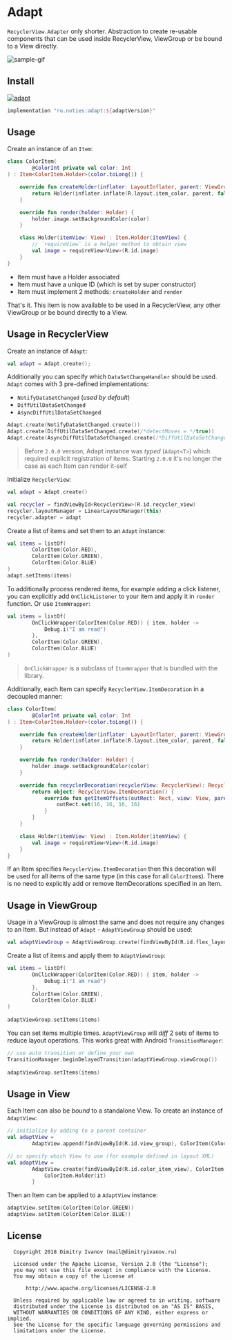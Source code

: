 # Adapt

`RecyclerView.Adapter` only shorter. Abstraction to create re-usable components that can be used inside RecyclerView, ViewGroup or be bound to a View directly.

![sample-gif](art/sample.gif)

## Install

[![adapt](https://img.shields.io/maven-central/v/ru.noties/adapt.svg?label=adapt)](http://search.maven.org/#search|ga|1|g%3A%22ru.noties%22%20AND%20a%3A%22adapt%22)

```gradle
implementation "ru.noties:adapt:${adaptVersion}"
```

## Usage

Create an instance of an `Item`:

```kotlin
class ColorItem(
        @ColorInt private val color: Int
) : Item<ColorItem.Holder>(color.toLong()) {

    override fun createHolder(inflater: LayoutInflater, parent: ViewGroup): Holder {
        return Holder(inflater.inflate(R.layout.item_color, parent, false))
    }

    override fun render(holder: Holder) {
        holder.image.setBackgroundColor(color)
    }

    class Holder(itemView: View) : Item.Holder(itemView) {
        // `requireView` is a helper method to obtain view
        val image = requireView<View>(R.id.image)
    }
}
```

* Item must have a Holder associated
* Item must have a unique ID (which is set by super constructor)
* Item must implement 2 methods: `createHolder` and `render`

That's it. This item is now available to be used in a RecyclerView, any other ViewGroup or be bound directly to a View.

## Usage in RecyclerView

Create an instance of `Adapt`:
```kotlin
val adapt = Adapt.create();
```

Additionally you can specify which `DataSetChangeHandler` should be used. `Adapt` comes with 3 pre-defined implementations:
* `NotifyDataSetChanged` (_used by default_)
* `DiffUtilDataSetChanged`
* `AsyncDiffUtilDataSetChanged`

```kotlin
Adapt.create(NotifyDataSetChanged.create())
Adapt.create(DiffUtilDataSetChanged.create(/*detectMoves = */true))
Adapt.create(AsyncDiffUtilDataSetChanged.create(/*DiffUtilDataSetChanged.create()*/))
```

> Before `2.0.0` version, Adapt instance was _typed_ (`Adapt<T>`) which required explicit registration of items. Starting `2.0.0` it's no longer the case as each Item can render it-self

Initialize `RecyclerView`:

```kotlin
val adapt = Adapt.create()

val recycler = findViewById<RecyclerView>(R.id.recycler_view)
recycler.layoutManager = LinearLayoutManager(this)
recycler.adapter = adapt
```

Create a list of items and set them to an `Adapt` instance:

```kotlin
val items = listOf(
        ColorItem(Color.RED),
        ColorItem(Color.GREEN),
        ColorItem(Color.BLUE)
)
adapt.setItems(items)
```

To additionally process rendered items, for example adding a click listener, you can explicitly add `OnClickListener` to your item and apply it in `render` function. Or use `ItemWrapper`:

```kotlin
val items = listOf(
        OnClickWrapper(ColorItem(Color.RED)) { item, holder ->  
            Debug.i("I am read")
        },
        ColorItem(Color.GREEN),
        ColorItem(Color.BLUE)
)
```

> `OnClickWrapper` is a subclass of `ItemWrapper` that is bundled with the library.

Additionally, each Item can specify `RecyclerView.ItemDecoration` in a decoupled manner:

```kotlin
class ColorItem(
        @ColorInt private val color: Int
) : Item<ColorItem.Holder>(color.toLong()) {

    override fun createHolder(inflater: LayoutInflater, parent: ViewGroup): Holder {
        return Holder(inflater.inflate(R.layout.item_color, parent, false))
    }

    override fun render(holder: Holder) {
        holder.image.setBackgroundColor(color)
    }

    override fun recyclerDecoration(recyclerView: RecyclerView): RecyclerView.ItemDecoration? {
        return object: RecyclerView.ItemDecoration() {
            override fun getItemOffsets(outRect: Rect, view: View, parent: RecyclerView, state: RecyclerView.State) {
                outRect.set(16, 16, 16, 16)
            }
        }
    }

    class Holder(itemView: View) : Item.Holder(itemView) {
        val image = requireView<View>(R.id.image)
    }
}
```

If an Item specifies `RecyclerView.ItemDecoration` then this decoration will be used for all items of the same type (in this case for all `ColorItem`s). There is no need to explicitly add or remove ItemDecorations specified in an Item.

## Usage in ViewGroup

Usage in a ViewGroup is almost the same and does not require any changes to an Item. But instead of `Adapt` - `AdaptViewGroup` should be used:

```kotlin
val adaptViewGroup = AdaptViewGroup.create(findViewById(R.id.flex_layout))
```

Create a list of items and apply them to `AdaptViewGroup`:

```kotlin
val items = listOf(
        OnClickWrapper(ColorItem(Color.RED)) { item, holder ->
            Debug.i("I am read")
        },
        ColorItem(Color.GREEN),
        ColorItem(Color.BLUE)
)
        
adaptViewGroup.setItems(items)
```

You can set items multiple times. `AdaptViewGroup` will _diff_ 2 sets of items to reduce layout operations. This works great with Android `TransitionManager`:

```kotlin
// use auto transition or define your own
TransitionManager.beginDelayedTransition(adaptViewGroup.viewGroup())
        
adaptViewGroup.setItems(items)
```

## Usage in View

Each Item can also be _bound_ to a standalone View. To create an instance of `AdaptView`:

```kotlin
// initialize by adding to a parent container
val adaptView = 
        AdaptView.append(findViewById(R.id.view_group), ColorItem(Color.RED))

// or specify which View to use (for example defined in layout XML)
val adaptView =
        AdaptView.create(findViewById(R.id.color_item_view), ColorItem(Color.RED)) {
            ColorItem.Holder(it)
        }
```

Then an Item can be applied to a `AdaptView` instance:

```kotlin
adaptView.setItem(ColorItem(Color.GREEN))
adaptView.setItem(ColorItem(Color.BLUE))
```

## License

```
  Copyright 2018 Dimitry Ivanov (mail@dimitryivanov.ru)

  Licensed under the Apache License, Version 2.0 (the "License");
  you may not use this file except in compliance with the License.
  You may obtain a copy of the License at

      http://www.apache.org/licenses/LICENSE-2.0

  Unless required by applicable law or agreed to in writing, software
  distributed under the License is distributed on an "AS IS" BASIS,
  WITHOUT WARRANTIES OR CONDITIONS OF ANY KIND, either express or implied.
  See the License for the specific language governing permissions and
  limitations under the License.
```